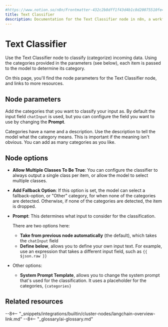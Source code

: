 ```yaml
---
#https://www.notion.so/n8n/Frontmatter-432c2b8dff1f43d4b1c8d20075510fe4
title: Text Classifier
description: Documentation for the Text Classifier node in n8n, a workflow automation platform. Includes details of operations and configuration, and links to examples and credentials information.
---
```


# Text Classifier

Use the Text Classifier node to classify (categorize) incoming data. Using the
categories provided in the parameters (see below), each item is passed to the
model to determine its category.

On this page, you'll find the node parameters for the Text Classifier node,
and links to more resources.

## Node parameters

Add the categories that you want to classify your input as. By default the
input field `chatInput` is used, but you can configure the field you want to
use by changing the **Prompt**.

Categories have a name and a description. Use the description to tell the
model what the category means. This is important if the meaning isn't obvious.
You can add as many categories as you like.

## Node options

* **Allow Multiple Classes To Be True**: You can configure the classifier to
  always output a single class per item, or allow the model to select multiple
  classes.

* **Add Fallback Option**: If this option is set, the model can select a
  fallback-option, or "Other" category, for when none of the categories are
  detected. Otherwise, if none of the categories are detected, the item is
  dropped.

* **Prompt**: This determines what input to consider for the classification.

	There are two options here:

	* **Take from previous node automatically** (the default), which takes the
	   `chatInput` field
	* **Define below**, allows you to define your own input text. For example,
	  use an expression that takes a different input field, such as
	  `{{ $json.raw }}`

* Other options:
	* **System Prompt Template**, allows you to change the system prompt that's
	  used for the classification. It uses a placeholder for the categories,
	  `{categories}`


## Related resources

--8<-- "_snippets/integrations/builtin/cluster-nodes/langchain-overview-link.md"
--8<-- "_glossary/ai-glossary.md"
